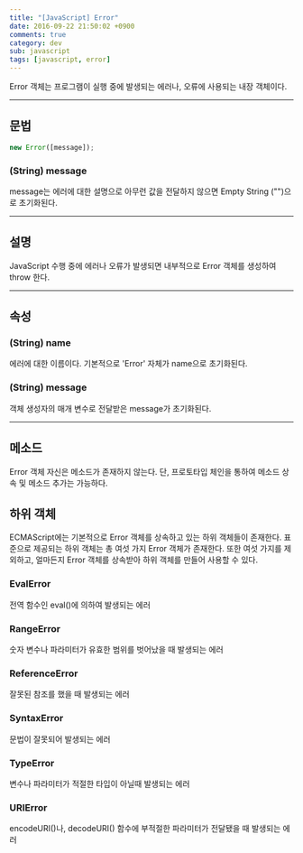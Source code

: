```yaml
---
title: "[JavaScript] Error"
date: 2016-09-22 21:50:02 +0900
comments: true
category: dev
sub: javascript
tags: [javascript, error]
---
```


Error 객체는 프로그램이 실행 중에 발생되는 에러나, 오류에 사용되는 내장 객체이다.

---

## 문법
```js
new Error([message]);
```

### (String) message
message는 에러에 대한 설명으로 아무런 값을 전달하지 않으면
Empty String ("")으로 초기화된다.

---

## 설명
JavaScript 수행 중에 에러나 오류가 발생되면 내부적으로 Error 객체를 생성하여 throw 한다.

---

## 속성

### (String) name
에러에 대한 이름이다. 기본적으로 'Error' 자체가 name으로 초기화된다.

### (String) message
객체 생성자의 매개 변수로 전달받은 message가 초기화된다.

---

## 메소드
Error 객체 자신은 메소드가 존재하지 않는다.
단, 프로토타입 체인을 통하여 메소드 상속 및 메소드 추가는 가능하다.

## 하위 객체
ECMAScript에는 기본적으로 Error 객체를 상속하고 있는 하위 객체들이 존재한다.
표준으로 제공되는 하위 객체는 총 여섯 가지 Error 객체가 존재한다.
또한 여섯 가지를 제외하고, 얼마든지 Error 객체를 상속받아 하위 객체를 만들어 사용할 수 있다.

### EvalError
전역 함수인 eval()에 의하여 발생되는 에러

### RangeError
숫자 변수나 파라미터가 유효한 범위를 벗어났을 때 발생되는 에러

### ReferenceError
잘못된 참조를 했을 때 발생되는 에러

### SyntaxError
문법이 잘못되어 발생되는 에러

### TypeError
변수나 파라미터가 적절한 타입이 아닐때 발생되는 에러

### URIError
encodeURI()나, decodeURI() 함수에 부적절한 파라미터가 전달됐을 때 발생되는 에러
